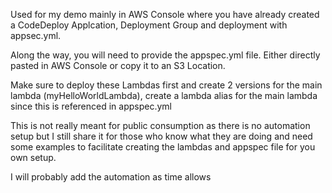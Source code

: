 Used for my demo mainly in AWS Console where you have already created a CodeDeploy Applcation, Deployment Group and deployment with appsec.yml.

Along the way, you will need to provide the appspec.yml file. Either directly pasted in AWS Console or copy it to an S3 Location.

Make sure to deploy these Lambdas first and create 2 versions for the main lambda (myHelloWorldLambda), create a lambda alias for the main lambda since this is referenced in appspec.yml

This is not really meant for public consumption as there is no automation setup but I still share it for those who know what they are doing
and need some examples to facilitate creating the lambdas and appspec file for you own setup. 

I will probably add the automation as time allows

